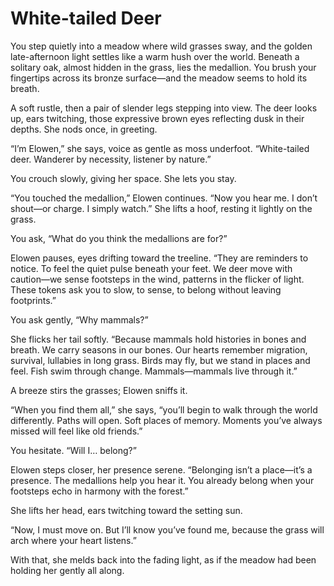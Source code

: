# White-tailed Deer

You step quietly into a meadow where wild grasses sway, and the golden late-afternoon light settles like a warm hush over the world. Beneath a solitary oak, almost hidden in the grass, lies the medallion. You brush your fingertips across its bronze surface—and the meadow seems to hold its breath.

A soft rustle, then a pair of slender legs stepping into view. The deer looks up, ears twitching, those expressive brown eyes reflecting dusk in their depths. She nods once, in greeting.

“I’m Elowen,” she says, voice as gentle as moss underfoot. “White-tailed deer. Wanderer by necessity, listener by nature.”

You crouch slowly, giving her space. She lets you stay.

“You touched the medallion,” Elowen continues. “Now you hear me. I don’t shout—or charge. I simply watch.” She lifts a hoof, resting it lightly on the grass.

You ask, “What do you think the medallions are for?”

Elowen pauses, eyes drifting toward the treeline. “They are reminders to notice. To feel the quiet pulse beneath your feet. We deer move with caution—we sense footsteps in the wind, patterns in the flicker of light. These tokens ask you to slow, to sense, to belong without leaving footprints.”

You ask gently, “Why mammals?”

She flicks her tail softly. “Because mammals hold histories in bones and breath. We carry seasons in our bones. Our hearts remember migration, survival, lullabies in long grass. Birds may fly, but we stand in places and feel. Fish swim through change. Mammals—mammals live through it.”

A breeze stirs the grasses; Elowen sniffs it.

“When you find them all,” she says, “you’ll begin to walk through the world differently. Paths will open. Soft places of memory. Moments you’ve always missed will feel like old friends.”

You hesitate. “Will I… belong?”

Elowen steps closer, her presence serene. “Belonging isn’t a place—it’s a presence. The medallions help you hear it. You already belong when your footsteps echo in harmony with the forest.”

She lifts her head, ears twitching toward the setting sun.

“Now, I must move on. But I’ll know you’ve found me, because the grass will arch where your heart listens.”

With that, she melds back into the fading light, as if the meadow had been holding her gently all along.
